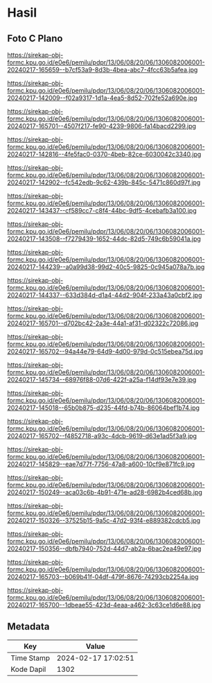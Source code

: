 # Hasil

## Foto C Plano

https://sirekap-obj-formc.kpu.go.id/e0e6/pemilu/pdpr/13/06/08/20/06/1306082006001-20240217-165659--b7cf53a9-8d3b-4bea-abc7-4fcc63b5afea.jpg

https://sirekap-obj-formc.kpu.go.id/e0e6/pemilu/pdpr/13/06/08/20/06/1306082006001-20240217-142009--f02a9317-1d1a-4ea5-8d52-702fe52a690e.jpg

https://sirekap-obj-formc.kpu.go.id/e0e6/pemilu/pdpr/13/06/08/20/06/1306082006001-20240217-165701--4507f217-fe90-4239-9806-fa14bacd2299.jpg

https://sirekap-obj-formc.kpu.go.id/e0e6/pemilu/pdpr/13/06/08/20/06/1306082006001-20240217-142816--4fe5fac0-0370-4beb-82ce-6030042c3340.jpg

https://sirekap-obj-formc.kpu.go.id/e0e6/pemilu/pdpr/13/06/08/20/06/1306082006001-20240217-142902--fc542edb-9c62-439b-845c-5471c860d97f.jpg

https://sirekap-obj-formc.kpu.go.id/e0e6/pemilu/pdpr/13/06/08/20/06/1306082006001-20240217-143437--cf589cc7-c8f4-44bc-9df5-4cebafb3a100.jpg

https://sirekap-obj-formc.kpu.go.id/e0e6/pemilu/pdpr/13/06/08/20/06/1306082006001-20240217-143508--f7279439-1652-44dc-82d5-749c6b59041a.jpg

https://sirekap-obj-formc.kpu.go.id/e0e6/pemilu/pdpr/13/06/08/20/06/1306082006001-20240217-144239--a0a99d38-99d2-40c5-9825-0c945a078a7b.jpg

https://sirekap-obj-formc.kpu.go.id/e0e6/pemilu/pdpr/13/06/08/20/06/1306082006001-20240217-144337--633d384d-d1a4-44d2-904f-233a43a0cbf2.jpg

https://sirekap-obj-formc.kpu.go.id/e0e6/pemilu/pdpr/13/06/08/20/06/1306082006001-20240217-165701--d702bc42-2a3e-44a1-af31-d02322c72086.jpg

https://sirekap-obj-formc.kpu.go.id/e0e6/pemilu/pdpr/13/06/08/20/06/1306082006001-20240217-165702--94a44e79-64d9-4d00-979d-0c515ebea75d.jpg

https://sirekap-obj-formc.kpu.go.id/e0e6/pemilu/pdpr/13/06/08/20/06/1306082006001-20240217-145734--68976f88-07d6-422f-a25a-f14df93e7e39.jpg

https://sirekap-obj-formc.kpu.go.id/e0e6/pemilu/pdpr/13/06/08/20/06/1306082006001-20240217-145018--65b0b875-d235-44fd-b74b-86064bef1b74.jpg

https://sirekap-obj-formc.kpu.go.id/e0e6/pemilu/pdpr/13/06/08/20/06/1306082006001-20240217-165702--f4852718-a93c-4dcb-9619-d63e1ad5f3a9.jpg

https://sirekap-obj-formc.kpu.go.id/e0e6/pemilu/pdpr/13/06/08/20/06/1306082006001-20240217-145829--eae7d77f-7756-47a8-a600-10cf9e871fc9.jpg

https://sirekap-obj-formc.kpu.go.id/e0e6/pemilu/pdpr/13/06/08/20/06/1306082006001-20240217-150249--aca03c6b-4b91-471e-ad28-6982b4ced68b.jpg

https://sirekap-obj-formc.kpu.go.id/e0e6/pemilu/pdpr/13/06/08/20/06/1306082006001-20240217-150326--37525b15-9a5c-47d2-93f4-e889382cdcb5.jpg

https://sirekap-obj-formc.kpu.go.id/e0e6/pemilu/pdpr/13/06/08/20/06/1306082006001-20240217-150356--dbfb7940-752d-44d7-ab2a-6bac2ea49e97.jpg

https://sirekap-obj-formc.kpu.go.id/e0e6/pemilu/pdpr/13/06/08/20/06/1306082006001-20240217-165703--b069b41f-04df-479f-8676-74293cb2254a.jpg

https://sirekap-obj-formc.kpu.go.id/e0e6/pemilu/pdpr/13/06/08/20/06/1306082006001-20240217-165700--1dbeae55-423d-4eaa-a462-3c63ce1d6e88.jpg


## Metadata

| Key        | Value               |
| ---------- | ------------------- |
| Time Stamp | 2024-02-17 17:02:51 |
| Kode Dapil | 1302                |



